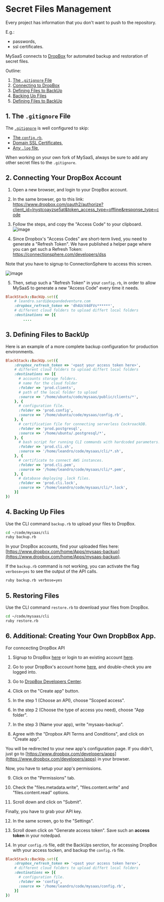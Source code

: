 # Secret Files Management

Every project has information that you don't want to push to the repository.

E.g.:
- passwords,
- ssl certificates. 

MySaaS connects to [DropBox](https://www.dropbox.com/developers/reference/developer-guide) for automated backup and restoration of secret files.

Outline:

1. [The `.gitignore` File](#1-the-gitignore-file)
2. [Connecting to DropBox](#2-connecting-your-dropbox-account)
3. [Defining Files to BackUp](#3-defining-files-to-backup)
4. [Backing Up Files](#4-backing-up-files)
5. [Defining Files to BackUp](5-restoring-files)

## 1. The `.gitignore` File

The [`.gitignore`](https://github.com/leandrosardi/mysaas/blob/main/.gitignore) is well configured to skip:

- [The `config.rb`](https://github.com/leandrosardi/mysaas/blob/1.1.0/.gitignore#L31),
- [Domain SSL Certificates](https://github.com/leandrosardi/mysaas/blob/1.1.0/.gitignore#L20),
- [Any `.log` file](https://github.com/leandrosardi/mysaas/blob/1.1.0/.gitignore#L63),

When working on your own fork of MySaaS, always be sure to add any other secret files to the `.gitignore`.

## 2. Connecting Your DropBox Account

1. Open a new browser, and login to your DropBox account.

2. In the same browser, go to this link:
https://www.dropbox.com/oauth2/authorize?client_id=lnystcoayzse5at&token_access_type=offline&response_type=code

3. Follow the steps, and copy the "Access Code" to your clipboard.
![image](https://user-images.githubusercontent.com/55877846/215112803-4f4b08b3-5fa5-45f9-ac27-b1d1aba5ba2e.png)

4. Since Dropbox's "Access Codes" are short-term lived, you need to generate a "Refresh Token".
We have published a helper page where you can get such a Refresh Token:
https://connectionsphere.com/developers/dss

Note that you have to signup to ConnectionSphere to access this screen.

![image](https://user-images.githubusercontent.com/55877846/215155561-ed1c915f-e585-49bd-957d-4e9cc60d3f02.png)

5. Then, setup such a "Refresh Token" in your `config.rb`, in order to allow MySaaS to generate a new "Access Code" every time it needs.

```ruby
BlackStack::BackUp.set({
    # leandro.sardi@expandedventure.com
    :dropbox_refresh_token => 'dh4UcV4dFVs******',
    # different cloud folders to upload differt local folders 
    :destinations => [{
        ....
```

## 3. Defining Files to BackUp

Here is an example of a more complete backup configuration for production environments.

```ruby
BlackStack::BackUp.set({
    :dropbox_refresh_token => '<past your access token here>',
    # different cloud folders to upload differt local folders 
    :destinations => [{
      # accounts storage folders.
      # name for the cloud folder
      :folder => 'prod.clients',
      # path of the local folder to upload
      :source => '/home/ubuntu/code/mysaas/public/clients/*',
    }, {
      # configuration file.
      :folder => 'prod.config',
      :source => '/home/ubuntu/code/mysaas/config.rb',
    }, {
      # certification file for connecting serverless CockroackDB.
      :folder => 'prod.postgresql',
      :source => '/home/ubuntu/.postgresql/*',
    }, {
      # bash script for running CLI commands with hardcoded parameters.
      :folder => 'prod.cli.sh',
      :source => '/home/leandro/code/mysaas/cli/*.sh',
    }, {
      # certificate to connect AWS instances.
      :folder => 'prod.cli.pem',
      :source => '/home/leandro/code/mysaas/cli/*.pem',
    }, {
      # database deploying .lock files.
      :folder => 'prod.cli.lock',
      :source => '/home/leandro/code/mysaas/cli/*.lock',
    }]
})
```

## 4. Backing Up Files

Use the CLI command `backup.rb` to upload your files to DropBox.

```bash
cd ~/code/mysaas/cli
ruby backup.rb
```

In your DropBox accounts, find your uploaded files here: [https://www.dropbox.com/home/Apps/mysaas-backup](https://www.dropbox.com/home/Apps/mysaas-backup).


If the `backup.rb` command is not working, you can activate the flag `verbose=yes` to see the output of the API calls.

```bash
ruby backup.rb verbose=yes
```

## 5. Restoring Files

Use the CLI command `restore.rb` to download your files from DropBox.

```bash
cd ~/code/mysaas/cli
ruby restore.rb
```

## 6. Additional: Creating Your Own DropbBox App.

For conncecting DropBox API

1. Signup to DropBox [here](https://www.dropbox.com/register) or login to an existing account [here](https://www.dropbox.com/login).

2. Go to your DropBox's account home [here](https://www.dropbox.com/home), and double-check you are logged into.

3. Go to [DropBox Developers Center](https://www.dropbox.com/developers/apps/).

4. Click on the "Create app" button.

5. In the step 1 (Choose an API), choose "Scoped access".

6. In the step 2 (Choose the type of access you need), choose "App folder".

7. In the step 3 (Name your app), write "mysaas-backup".

8. Agree with the "Dropbox API Terms and Conditions", and click on "Create app".

You will be redirected to your new app's configuration page.
If you didn't, just go to [https://www.dropbox.com/developers/apps](https://www.dropbox.com/developers/apps) in your browser.

Now, you have to setup your app's permissions.

9. Click on the "Permissions" tab.

10. Check the "files.metadata.write", "files.content.write" and "files.content.read" options.

11. Scroll down and click on "Submit".

Finally, you have to grab your API key.

12. In the same screen, go to the "Settings".

13. Scroll down click on "Generate access token". Save such an **access token** in your notedpad.

14. In your `config.rb` file, edit the BackUps serction, for accessing DropBox with your access tocken, and backup the `config.rb` file.

```ruby
BlackStack::BackUp.set({
    :dropbox_refresh_token => '<past your access token here>',
    # different cloud folders to upload differt local folders 
    :destinations => [{
      # configuration file.
      :folder => 'config',
      :source => '/home/leandro/code/mysaas/config.rb',
    }]
})
```
